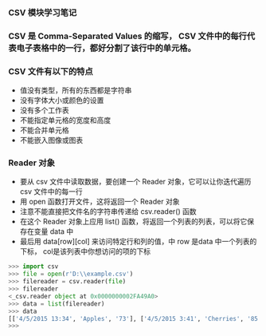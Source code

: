 ### CSV 模块学习笔记

### CSV 是 Comma-Separated Values 的缩写， CSV 文件中的每行代表电子表格中的一行，都好分割了该行中的单元格。

### CSV 文件有以下的特点
- 值没有类型，所有的东西都是字符串
- 没有字体大小或颜色的设置
- 没有多个工作表
- 不能指定单元格的宽度和高度
- 不能合并单元格
- 不能嵌入图像或图表

### Reader 对象
- 要从 csv 文件中读取数据，要创建一个 Reader 对象，它可以让你迭代遍历 csv 文件中的每一行
- 用 open 函数打开文件，这将返回一个 Reader 对象
- 注意不能直接把文件名的字符串传递给 csv.reader() 函数
- 在这个 Reader 对象上应用 list() 函数，将返回一个列表的列表，可以将它保存在变量 data 中
- 最后用 data[row][col] 来访问特定行和列的值，中 row 是data 中一个列表的下标， col是该列表中你想访问的项的下标
```python
>>> import csv
>>> file = open(r'D:\\example.csv')
>>> filereader = csv.reader(file)
>>> filereader
<_csv.reader object at 0x0000000002FA49A0>
>>> data = list(filereader)
>>> data
[['4/5/2015 13:34', 'Apples', '73'], ['4/5/2015 3:41', 'Cherries', '85'], ['4/6/2015 12:46', 'Pears', '14'], ['4/8/2015 8:59', 'Oranges', '52'], ['4/10/2015 2:07', 'Apples', '152'], ['4/10/2015 18:10', 'Bananas', '23'], ['4/10/2015 2:40', 'Strawberries', '98']]
>>> 

```